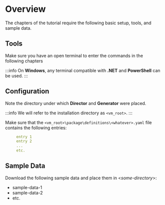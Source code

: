 # Overview

The chapters of the tutorial require the following basic setup, tools, and sample data.

## Tools

Make sure you have an open terminal to enter the commands in the following chapters

:::info
On **Windows**, any terminal compatible with **.NET** and **PowerShell** can be used.
:::

## Configuration

Note the directory under which **Director** and **Generator** were placed.

:::info
We will refer to the installation directory as `<vm_root>`.
:::

Make sure that the `<vm_root>\package\definitions\<whatever>.yaml` file contains the following entries:

```yaml
     entry 1
     entry 2
     ...
     etc.
```

## Sample Data

Download the following sample data and place them in &lt;_some-directory_&gt;:

  * sample-data-1
  * sample-data-2
  * etc.
